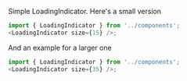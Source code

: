 Simple LoadingIndicator. Here's a small version

```js
import { LoadingIndicator } from '../components';
<LoadingIndicator size={15} />;
```

And an example for a larger one

```js
import { LoadingIndicator } from '../components';
<LoadingIndicator size={35} />;
```
